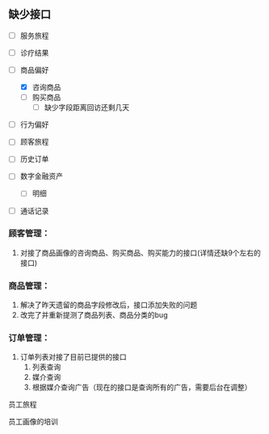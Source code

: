 ## 缺少接口

- [ ] 服务旅程
- [ ] 诊疗结果
- [ ] 商品偏好
    - [x] 咨询商品
    - [ ] 购买商品
        - [ ] 缺少字段距离回访还剩几天
- [ ] 行为偏好
- [ ] 顾客旅程
- [ ] 历史订单
- [ ] 数字金融资产
    - [ ] 明细
- [ ] 通话记录



### 顾客管理：

1. 对接了商品画像的咨询商品、购买商品、购买能力的接口(详情还缺9个左右的接口)

### 商品管理：

1. 解决了昨天遗留的商品字段修改后，接口添加失败的问题
2. 改完了并重新提测了商品列表、商品分类的bug

### 订单管理：

1. 订单列表对接了目前已提供的接口
    1. 列表查询
    2. 媒介查询
    3. 根据媒介查询广告（现在的接口是查询所有的广告，需要后台在调整）



员工旅程

员工画像的培训













